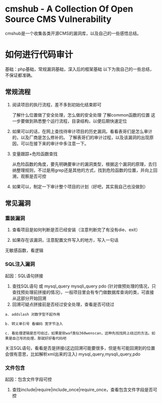 # cmshub - A Collection Of Open Source CMS Vulnerability
  cmshub是一个收集各类开源CMS的漏洞库，以及自己的一些感悟总结。

# 如何进行代码审计
  基础：php基础，常规漏洞基础，深入后的框架基础
  以下为我自己的一些总结，不保证都准确。

## 常规流程
  1. 阅读项目的执行流程，差不多到初始化结束即可

     了解什么位置做了安全处理，怎么做的安全处理
     了解common函数的位置
     这一步要做到熟悉整个运行流程，目录结构，以便后期快速定位
  2. 如果可以的话，在网上查找待审计项目的历史漏洞。看看表哥们是怎么审计的，以及厂商是怎么修补的。
     了解表哥们的审计过程，以及该漏洞的出现原因，可以在接下来的审计中多注意一下。
  3. 变量跟踪+危险函数查找

     从危险函数的角度，要先明确要审计的漏洞类型，根据这个漏洞的原理，去归纳整理规则，不过是用grep还是其他的方式，找到危险函数的位置，并向上回溯，观察是否可控
  4. 如果可以，制定一下审计整个项目的计划（好吧，其实我自己也没做到）

## 常见漏洞

### 重装漏洞
  1. 查看项目是如何判断是否已经安装（注意判断完了有没有die、exit）

  2. 如果存在该漏洞，注意配置文件写入的地方，写入一句话

无敏感函数，看逻辑

### SQL注入漏洞

起因：SQL语句拼接
  1. 查找SQL语句 或 mysql_query mysqli_query pdo (针对做预处理的情况，只查找预处理前拼接的情况)，一般项目里会有专门做数据库查询的类，可直接从这部分开始回溯
  2. 回溯可疑点拼接前是否经过安全处理，查看是否可绕过

    a. addslash 对数字型不起作用

    b. 转义单引号 看编码 宽字节注入

    c. 看处理逻辑是否可绕过，如果是软waf类似360wenscan，这种先找找网上绕过的方法。如果是自己写的处理，那就好好看代码吧


关注SQL语句，看看是否是拼接(这边回溯可能要很多，但是有可能回溯到的位置会很有意思，比如解析xml出来的注入)
mysql_query,mysqli_query,pdo

### 文件包含

起因：包含文件字段可控

  1. 查找include|require|include_once|require_once，查看包含文件字段是否可控




